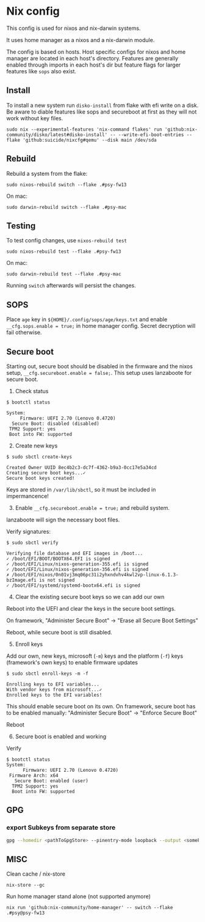 # Nix config

This config is used for nixos and nix-darwin systems.

It uses home manager as a nixos and a nix-darwin module.

The config is based on hosts. Host specific configs for nixos and home manager
are located in each host's directory. Features are generally enabled through
imports in each host's dir but feature flags for larger features like `sops`
also exist.

## Install

To install a new system run `disko-install` from flake with efi write on a
disk. Be aware to diable features like sops and secureboot at first as they
will not work without key files.

```shell
sudo nix --experimental-features 'nix-command flakes' run 'github:nix-community/disko/latest#disko-install' -- --write-efi-boot-entries --flake 'github:suicide/nixcfg#qemu' --disk main /dev/sda
```

## Rebuild

Rebuild a system from the flake:

```shell
sudo nixos-rebuild switch --flake .#psy-fw13
```

On mac:

```shell
sudo darwin-rebuild switch --flake .#psy-mac
```

## Testing

To test config changes, use `nixos-rebuild test`

```shell
sudo nixos-rebuild test --flake .#psy-fw13
```

On mac:

```shell
sudo darwin-rebuild test --flake .#psy-mac
```

Running `switch` afterwards will persist the changes.

## SOPS

Place `age` key in `${HOME}/.config/sops/age/keys.txt` and enable
`__cfg.sops.enable = true;` in home manager config.
Secret decryption will fail otherwise.

## Secure boot

Starting out, secure boot should be disabled in the firmware and the nixos
setup, `__cfg.secureboot.enable = false;`.
This setup uses lanzaboote for secure boot.

1. Check status

```shell
$ bootctl status

System:
     Firmware: UEFI 2.70 (Lenovo 0.4720)
  Secure Boot: disabled (disabled)
 TPM2 Support: yes
 Boot into FW: supported
```

2. Create new keys

```shell
$ sudo sbctl create-keys

Created Owner UUID 8ec4b2c3-dc7f-4362-b9a3-0cc17e5a34cd
Creating secure boot keys...✓
Secure boot keys created!
```

Keys are stored in `/var/lib/sbctl`, so it must be included in impermancence!

3. Enable `__cfg.secureboot.enable = true;` and rebuild system.

lanzaboote will sign the necessary boot files.

Verify signatures:

```shell
$ sudo sbctl verify

Verifying file database and EFI images in /boot...
✓ /boot/EFI/BOOT/BOOTX64.EFI is signed
✓ /boot/EFI/Linux/nixos-generation-355.efi is signed
✓ /boot/EFI/Linux/nixos-generation-356.efi is signed
✗ /boot/EFI/nixos/0n01vj3mq06pc31i2yhxndvhv4kwl2vp-linux-6.1.3-bzImage.efi is not signed
✓ /boot/EFI/systemd/systemd-bootx64.efi is signed
```

4. Clear the existing secure boot keys so we can add our own

Reboot into the UEFI and clear the keys in the secure boot settings.

On framework, "Administer Secure Boot" -> "Erase all Secure Boot Settings"

Reboot, while secure boot is still disabled.

5. Enroll keys

Add our own, new keys, microsoft (`-m`) keys and the platform (`-f`) keys
(framework's own keys) to enable firmware updates

```shell
$ sudo sbctl enroll-keys -m -f

Enrolling keys to EFI variables...
With vendor keys from microsoft...✓
Enrolled keys to the EFI variables!
```

This should enable secure boot on its own. On framework, secure boot has to be
enabled manually:
"Administer Secure Boot" -> "Enforce Secure Boot"

Reboot

6. Secure boot is enabled and working

Verify

```shell
$ bootctl status
System:
      Firmware: UEFI 2.70 (Lenovo 0.4720)
 Firmware Arch: x64
   Secure Boot: enabled (user)
  TPM2 Support: yes
  Boot into FW: supported
```

## GPG

### export Subkeys from separate store

```bash
gpg --homedir <pathToGpgStore> --pinentry-mode loopback --output <somePath> --export-secret-subkeys <keyID>
```


## MISC

Clean cache / nix-store

```shell
nix-store --gc
```

Run home manager stand alone (not supported anymore)

```shell
nix run 'github:nix-community/home-manager' -- switch --flake .#psy@psy-fw13
```
